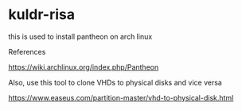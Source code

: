 # kuldr-risa
this is used to install pantheon on arch linux


References

https://wiki.archlinux.org/index.php/Pantheon


Also, use this tool to clone VHDs to physical disks and vice versa

https://www.easeus.com/partition-master/vhd-to-physical-disk.html
